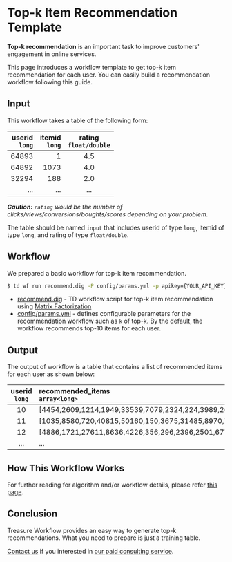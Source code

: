 
Top-k Item Recommendation Template
===

**Top-k recommendation** is an important task to improve customers' engagement in online services. 

This page introduces a workflow template to get top-k item recommendation for each user. You can easily build a recommendation workflow following this guide.

## Input

This workflow takes a table of the following form:

| userid<br/>`long` | itemid<br/>`long` | rating<br/>`float/double` |
|---:|---:|:---:|
|64893|1|4.5|
|64892|1073|4.0|
|32294|188|2.0|
| ... |...|...|

_**Caution:** `rating` would be the number of clicks/views/conversions/boughts/scores depending on your problem._

The table should be named `input` that includes userid of type `long`, itemid of type `long`, and rating of type `float/double`. 

## Workflow

We prepared a basic workflow for top-k item recommendation.

```sh
$ td wf run recommend.dig -P config/params.yml -p apikey={YOUR_API_KEY} -p database=movielens10m -p table=ratings
```

* [recommend.dig](recommend.dig) - TD workflow script for top-k item recommendation using [Matrix Factorization](https://docs.treasuredata.com/articles/hivemall-movielens20m-mf)
* [config/params.yml](config/params.yml) - defines configurable parameters for the recommendation workflow such as `k` of top-k. By the default, the workflow recommends top-10 items for each user.
  
## Output

The output of workflow is a table that contains a list of recommended items for each user as shown below:

| userid<br/>`long` | recommended_items<br/>`array<long>` |
|:---:|:---|
| 10 |[4454,2609,1214,1949,33539,7079,2324,224,3989,26939]|
| 11 |[1035,8580,720,40815,50160,150,3675,31485,8970,7080]|
| 12 |[4886,1721,27611,8636,4226,356,296,2396,2501,6776]|
| ... |...|

## How This Workflow Works

For further reading for algorithm and/or workflow details, please refer [this page](docs/more.md). 

## Conclusion

Treasure Workflow provides an easy way to generate top-k recommendations. What you need to prepare is just a training table.

[Contact us](https://www.treasuredata.com/contact_us) if you interested in [our paid consulting service](https://docs.treasuredata.com/articles/data-science-consultation).
